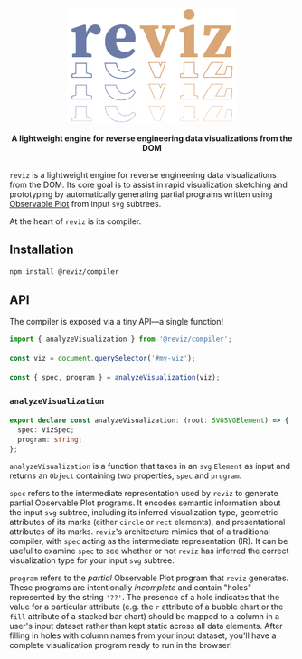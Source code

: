 <div align="center">
  <img
    src="https://raw.githubusercontent.com/parkerziegler/reviz/main/assets/reviz-logo.svg"
    alt="reviz"
    width="300"
  />
  <br />
  <br />     
  <strong>
    A lightweight engine for reverse engineering data visualizations from the DOM
  </strong>
  <br />
  <br />
</div>

`reviz` is a lightweight engine for reverse engineering data visualizations from the DOM. Its core goal is to assist in rapid visualization sketching and prototyping by automatically generating partial programs written using [Observable Plot](https://observablehq.com/@observablehq/plot) from input `svg` subtrees.

At the heart of `reviz` is its compiler.

## Installation

```sh
npm install @reviz/compiler
```

## API

The compiler is exposed via a tiny API—a single function!

```js
import { analyzeVisualization } from '@reviz/compiler';

const viz = document.querySelector('#my-viz');

const { spec, program } = analyzeVisualization(viz);
```

### `analyzeVisualization`

```ts
export declare const analyzeVisualization: (root: SVGSVGElement) => {
  spec: VizSpec;
  program: string;
};
```

`analyzeVisualization` is a function that takes in an `svg` `Element` as input and returns an `Object` containing two properties, `spec` and `program`.

`spec` refers to the intermediate representation used by `reviz` to generate partial Observable Plot programs. It encodes semantic information about the input `svg` subtree, including its inferred visualization type, geometric attributes of its marks (either `circle` or `rect` elements), and presentational attributes of its marks. `reviz`'s architecture mimics that of a traditional compiler, with `spec` acting as the intermediate representation (IR). It can be useful to examine `spec` to see whether or not `reviz` has inferred the correct visualization type for your input `svg` subtree.

`program` refers to the _partial_ Observable Plot program that `reviz` generates. These programs are intentionally _incomplete_ and contain "holes" represented by the string `'??'`. The presence of a hole indicates that the value for a particular attribute (e.g. the `r` attribute of a bubble chart or the `fill` attribute of a stacked bar chart) should be mapped to a column in a user's input dataset rather than kept static across all data elements. After filling in holes with column names from your input dataset, you'll have a complete visualization program ready to run in the browser!
